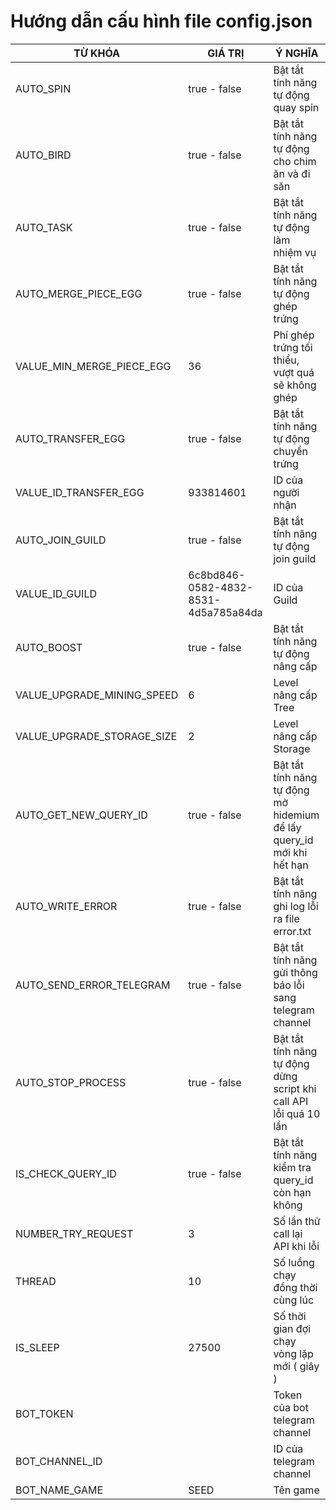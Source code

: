# Hướng dẫn cấu hình file config.json
| TỪ KHÓA   | GIÁ TRỊ                              | Ý NGHĨA                                                               |
|-----------|--------------------------------------|-----------------------------------------------------------------------|
| AUTO_SPIN | true - false                         | Bật tắt tính năng tự động quay spin                                   |
| AUTO_BIRD | true - false                         | Bật tắt tính năng tự động cho chim ăn và đi săn                       |
| AUTO_TASK | true - false                         | Bật tắt tính năng tự động làm nhiệm vụ                                |
| AUTO_MERGE_PIECE_EGG | true - false                         | Bật tắt tính năng tự động ghép trứng                                  |
| VALUE_MIN_MERGE_PIECE_EGG | 36                                   | Phí ghép trứng tối thiểu, vượt quá sẽ không ghép                      |
| AUTO_TRANSFER_EGG | true - false                         | Bật tắt tính năng tự động chuyển trứng                                |
| VALUE_ID_TRANSFER_EGG | 933814601                            | ID của người nhận                                                     |
| AUTO_JOIN_GUILD | true - false                         | Bật tắt tính năng tự động join guild                                  |
| VALUE_ID_GUILD | 6c8bd846-0582-4832-8531-4d5a785a84da | ID của Guild                                                          |
| AUTO_BOOST | true - false                         | Bật tắt tính năng tự động nâng cấp                                    |
| VALUE_UPGRADE_MINING_SPEED | 6                                    | Level nâng cấp Tree                                                   |
| VALUE_UPGRADE_STORAGE_SIZE | 2                                    | Level nâng cấp Storage                                                |
| AUTO_GET_NEW_QUERY_ID | true - false                         | Bật tắt tính năng tự động mở hidemium để lấy query_id mới khi hết hạn |
| AUTO_WRITE_ERROR | true - false                         | Bật tắt tính năng ghi log lỗi ra file error.txt                       |
| AUTO_SEND_ERROR_TELEGRAM | true - false                         | Bật tắt tính năng gửi thông báo lỗi sang telegram channel             |
| AUTO_STOP_PROCESS | true - false                         | Bật tắt tính năng tự động dừng script khi call API lỗi quá 10 lần     |
| IS_CHECK_QUERY_ID | true - false                         | Bật tắt tính năng kiểm tra query_id còn hạn không                     |
| NUMBER_TRY_REQUEST | 3                                    | Số lần thử call lại API khi lỗi                                       |
| THREAD | 10                                   | Số luồng chạy đồng thời cùng lúc                                      |
| IS_SLEEP | 27500                                | Số thời gian đợi chạy vòng lặp mới ( giây )                           |
| BOT_TOKEN |                                      | Token của bot telegram channel                                        |
| BOT_CHANNEL_ID |                                      | ID của telegram channel                                               |
| BOT_NAME_GAME | SEED                                  | Tên game                                                              |
